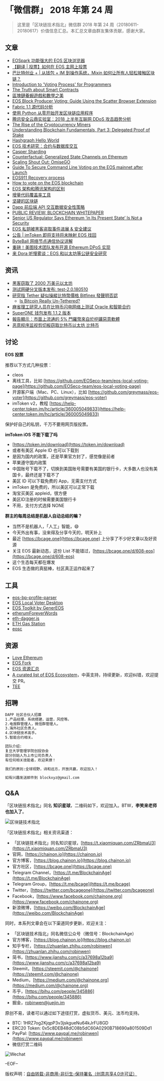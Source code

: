 # 「微信群」 2018 年第 24 周

> 这里是「区块链技术指北」微信群 2018 年第 24 周（20180611-20180617）价值信息汇总。本汇总文章由群友集体贡献，感谢大家。

## 文章

* [EOSpark 功能强大的 EOS 区块浏览器](https://bcage.one/d/601-eospark-eos)
* [【翻译 | 投票】如何在 EOS 主网上投票](https://bcage.one/d/602-eos)
* [巴比特创业 + | 从钱包 + IM 到操作系统，Mixin 如何让所有人轻松接触区块链？](https://bcage.one/d/605-im-mixin)
* [Introduction to 'Voting Process' for Programmers](https://bcage.one/d/610-introduction-to-voting-process-for-programmers)
* [The Truth about Smart Contracts](https://bcage.one/d/612-the-truth-about-smart-contracts)
* [區塊鏈養蝦遊戲和數學之美](https://bcage.one/d/613-ether-shrimp-farm)
* [EOS Block Producer Voting: Guide Using the Scatter Browser Extension](https://bcage.one/d/614-eos-block-producer-voting-guide-using-the-scatter-browser-extension)
* [Fabric 1.1 源代码分析](https://bcage.one/d/615-fabric-1-1)
* [使用 Python 从零开始开发区块链应用程序](https://bcage.one/d/616-python)
* [腾讯安全云鼎实验室：2018 上半年互联网 DDoS 攻击趋势分析](https://bcage.one/d/618-2018-ddos)
* [The Rise of the Cryptocurrency Miners](https://bcage.one/d/621-the-rise-of-the-cryptocurrency-miners)
* [Understanding Blockchain Fundamentals, Part 3: Delegated Proof of Stake](https://bcage.one/d/622-understanding-blockchain-fundamentals-part-3-delegated-proof-of-stake)
* [Hashgraph Hello World](https://bcage.one/d/625-hashgraph-hello-world)
* [EOS 技术研究：合约与数据库交互](https://bcage.one/d/627-eos)
* [Casper Sharding](https://bcage.one/d/631-casper-sharding)
* [Counterfactual: Generalized State Channels on Ethereum](https://bcage.one/d/632-counterfactual-generalized-state-channels-on-ethereum)
* [Scaling Shout Out: OmiseGO](https://bcage.one/d/633-scaling-shout-out-omisego)
* [Guide To Secure Command Line Voting on the EOS mainnet after Launch](https://bcage.one/d/634-guide-to-secure-command-line-voting-on-the-eos-mainnet-after-launch)
* [EOS911 Recovery process](https://bcage.one/d/636-eos911-recovery-process)
* [How to vote on the EOS blockchain](https://bcage.one/d/638-how-to-vote-on-the-eos-blockchain)
* [EOS 架构和腾讯架构的区别](https://bcage.one/d/639-eos)
* [增量代码覆盖率工具](https://bcage.one/d/641-yzicov)
* [坚硬的区块链](https://bcage.one/d/642-blockchain)
* [Dapp 前后端 API 交互数据安全性策略](https://mp.weixin.qq.com/s?__biz=MzI0NDAzMzIyNQ==&mid=2654065639&idx=1&sn=260a8d02c93e86ab07ee0fda2dda5780&chksm=f2a68041c5d109574b0f50d0b4f263f5f4bdd39245c87fced113de08480517b612d5f49789f7&mpshare=1&scene=1&srcid=0611QlXopPr3AdiuGh7vjYqL#rd)
* [PUBLIC REVIEW: BLOCKCHAIN WHITEPAPER](https://uncefact.unece.org/display/uncefactpublicreview/Public+Review%3A+Blockchain+Whitepaper)
* [Senior US Regulator Says Ethereum ‘in Its Present State’ Is Not a Security](https://cointelegraph.com/news/senior-us-regulator-says-ethereum-in-its-present-state-is-not-a-security)
* [EOS 私钥被黑客盗取事件进展 & 安全建议](https://mp.weixin.qq.com/s?__biz=MzU4MzQ3NjE0Nw==&mid=2247484783&idx=1&sn=ffbd3c024ea5c45508177aeca523249e&chksm=fda933b3cadebaa58284a8d4cdbc547d26c9cd91044db66112c6f04ff073ebe25cad0f929dc3&mpshare=1&scene=1&srcid=061407GHFlLv8z8ICtPxU18u#rd)
* [公告 | imToken 即将支持将未映射 EOS 找回](https://mp.weixin.qq.com/s?__biz=MzIwMzQ0MTUxMQ==&mid=2247484765&idx=2&sn=2ec9a193acad35decb502c995b75ba3d&chksm=96ce1155a1b99843eedbd9d95fa576c3b3abff8cd0b04a0077068890de2509a80bf055c54573&mpshare=1&scene=1&srcid=0614FJJavXKWAGDeIRil72Ou#rd)
* [ByteBall 网络节点通信协议详解](https://bbfans.org/2018/06/14/byteball%E7%BD%91%E7%BB%9C%E8%8A%82%E7%82%B9%E9%80%9A%E4%BF%A1%E5%8D%8F%E8%AE%AE%E8%AF%A6%E8%A7%A3)
* [重磅！美图技术团队发布开源 Ethereum DPoS 实现](https://mp.weixin.qq.com/s?__biz=MzAwMDU1MTE1OQ==&mid=2653549828&idx=1&sn=73d3dad1a6bb5bb152f29baf79ee7deb&chksm=813a649cb64ded8acb6ec5d2c3602d156b5b1f3c24620cbc3f77354174c7e4f91e149e3e0341&mpshare=1&scene=1&srcid=0615rrwEABwtYZuW5VroerT5#rd)
* [来 Dora 听慢雾谈：EOS 和以太坊等公链安全研究](https://m.qlchat.com/wechat/page/topic-intro?topicId=2000001474776463)

## 资讯

* [黑客窃取了 2000 万美元以太坊](https://bcage.one/d/617-2000)
* [测试网硬分叉版本发布: test-2.0.180510](https://bcage.one/d/624-test-2-0-180510)
* [研究指 Tether 疑似操縱比特幣價格 Bitfinex 發聲明否認](https://bcage.one/d/626-tether-bitfinex)
    - [Is Bitcoin Really Un-Tethered?](https://bcage.one/d/630-is-bitcoin-really-un-tethered)
* [麻省理工研究人员在比特币闪电网络上测试 Oracle 和智能合约](https://bcage.one/d/629-oracle)
* [SuperONE 钱包发布 1.1.2 版本](https://bcage.one/d/637-superone-1-1-2)
* [報告顯示：市面上流通的 5% 門羅幣來自於挖礦惡意軟體](https://bcage.one/d/640-5)
* [恶意程序监视剪切板窃取比特币以太坊 比特币](https://bcage.one/d/643-360)

## 讨论

**EOS 投票**

推荐以下方式几种投票：

* cleos
* 离线工具，比如 [https://github.com/EOSeco-team/eos-local-voting-page](https://github.com/EOSeco-team/eos-local-voting-page)
* 开源客户端（Mac、PC、Linux），比如 [https://github.com/greymass/eos-voter](https://github.com/greymass/eos-voter)
* imToken v2，教程 [https://help-center.token.im/hc/article/360005049833](https://help-center.token.im/hc/article/360005049833)

保护好自己的私钥，千万不要用网页版投票。

**imToken iOS 不能下载了吗**

* [https://token.im/download](https://token.im/download)
* 或者有美区 Apple ID 也可以下载到
* 是因为国内的政策，还是苹果官方封了，感觉像是前者
* 苹果遵守国内政策
* 中国账号下载不了，切换到美国账号需要有美国的银行卡，大多数人也没有美国卡，最终还是下载不了
* 美区 ID 可以下载免费的 App，无需支付方式
* imToken 是免费的，所以美区可以正常下载
* 淘宝买美区 appleid，很方便
* 美区ID注册的时候需要美国银行卡
* 不用，支付方式选择 NONE

**群主的每周总结是机器人自动总结的嘛？**

* 当然不是机器人，「人工」智能，😄
* 今天外出有事，没来得及分享今天的，明天补上
* 最近 [https://bcage.one](https://bcage.one) 上分享了不少好文章以及好资源
* 关注 EOS 最新动态，这份 List 不能错过，[https://bcage.one/d/608-eos](https://bcage.one/d/608-eos)
* 这个生态每天都在爆发
* EOS 生态做的真挺棒，社区真正运作起来了

## 工具

* [eos-bp-profile-parser](https://bcage.one/d/600-eos-bp-profile-parser)
* [EOS Local Voter Desktop](https://bcage.one/d/604-eos-local-voter-desktop)
* [EOS Toolkit by GenerEOS](https://bcage.one/d/606-eos-toolkit-by-genereos)
* [etherumForeverWords](https://bcage.one/d/611-etherumforeverwords)
* [eth-dagger.js](https://bcage.one/d/619-eth-dagger-js)
* [ETH Gas Station](https://bcage.one/d/620-eth-gas-station)
* [eosc](https://bcage.one/d/635-eosc)

## 资源

* [Love Ethereum](https://bcage.one/d/603-love-ethereum)
* [EOS Fork](https://bcage.one/d/607-eos-fork)
* [EOS 资源汇总](https://bcage.one/d/608-eos)
* [A curated list of EOS Ecosystem](https://github.com/superoneio/awesome-eos)，中英支持，持续更新，欢迎纠错，欢迎提交 PR。
* [TEE](https://bcage.one/d/623-tee)

## 招聘

``` bash
DAPP 社区合伙人招募
1.产品经理，系统搭建，运营，风控等。
2.电报群管理人，微信群管理人。
3.海外社区负责人。
4.区块链技术高手。
5.智能合约相关。

团队介绍:
复旦大学管理学院创投协会
部分创始人为上市公司负责人
有任何相关技能者，欢迎来撩！

我们的原则:全球视野，诗和远方，开放共赢，欢迎加入！

如有兴趣发送邮件到 blockxyz@gmail.com
```

## Q&A

「区块链技术指北」同名 **知识星球**，二维码如下，欢迎加入。BTW，**李笑来老师也加入了**。

![区块链技术指北](https://i.imgur.com/RBmpxTL.png)

「区块链技术指北」相关资讯渠道：

* 「区块链技术指北」同名知识星球，[https://t.xiaomiquan.com/ZRbmaU3](https://t.xiaomiquan.com/ZRbmaU3)
* 官网，[https://chainon.io](https://chainon.io)
* 官方博客，[https://blog.chainon.io](https://blog.chainon.io)
* 官方社区，[https://bcage.one](https://bcage.one)
* Telegram Channel，[https://t.me/BlockchainAge](https://t.me/BlockchainAge)
* Telegram Group，[https://t.me/bcage](https://t.me/bcage)
* Twitter，[https://twitter.com/bcageone](https://twitter.com/bcageone)
* Facebook，[https://www.facebook.com/chainone.org](https://www.facebook.com/chainone.org)
* 新浪微博，[https://weibo.com/BlockchainAge](https://weibo.com/BlockchainAge)

同时，本系列文章会在以下渠道同步更新，欢迎关注：

* 「区块链技术指北」同名微信公众号（微信号：BlockchainAge）
* 官方博客，[https://blog.chainon.io](https://blog.chainon.io)
* 知乎专栏，[https://zhuanlan.zhihu.com/robinwen](https://zhuanlan.zhihu.com/robinwen)
* 简书，[https://www.jianshu.com/c/a37698a12ba9](https://www.jianshu.com/c/a37698a12ba9)
* Steemit，[https://steemit.com/@chainone](https://steemit.com/@chainone)
* Medium，[https://medium.com/@chainone.org](https://medium.com/@chainone.org)
* 币乎，[https://bihu.com/people/345886](https://bihu.com/people/345886)
* 掘金，[robinwen@juejin.im](https://juejin.im/user/5673ccae60b2260ee435f89a/posts)

原创不易，读者可以通过如下途径打赏，虚拟货币、美元、法币均支持。

* BTC: 1HRZ7og2KjqpP3v3jskgueNu64kJrFU8GD
* ERC20 Token: 0x5c8DEB48dC08b5dC60A0290B718690a801509Dd1
* PayPal: [https://www.paypal.me/robinwen](https://www.paypal.me/robinwen)
* 微信打赏二维码

![Wechat](https://i.imgur.com/hKyy9lI.jpg)

–EOF–

版权声明：[自由转载-非商用-非衍生-保持署名（创意共享4.0许可证）](http://creativecommons.org/licenses/by-nc-nd/4.0/deed.zh)

